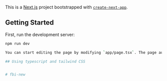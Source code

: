 This is a [Next.js](https://nextjs.org/) project bootstrapped with [`create-next-app`](https://github.com/vercel/next.js/tree/canary/packages/create-next-app).

## Getting Started

First, run the development server:

```bash
npm run dev

You can start editing the page by modifying `app/page.tsx`. The page auto-updates as you edit the file.

## Using typescript and tailwind CSS


#   f b i - n e w  
 
